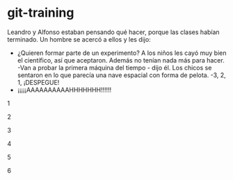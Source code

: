 # git-training

Leandro y Alfonso estaban pensando qué hacer, porque las clases habían terminado. Un hombre se acercó a ellos y les dijo:
- ¿Quieren formar parte de un experimento?
A los niños les cayó muy bien el científico, así que aceptaron. Además no tenían nada más para hacer.
-Van a probar la primera máquina del tiempo - dijo él.
Los chicos se sentaron en lo que parecía una nave espacial con forma de pelota.
-3, 2, 1, ¡DESPEGUE!
- ¡¡¡¡¡AAAAAAAAAAHHHHHHH!!!!!!

1

2

3

4

5

6
